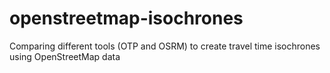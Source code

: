 # openstreetmap-isochrones
Comparing different tools (OTP and OSRM) to create travel time isochrones using OpenStreetMap data
